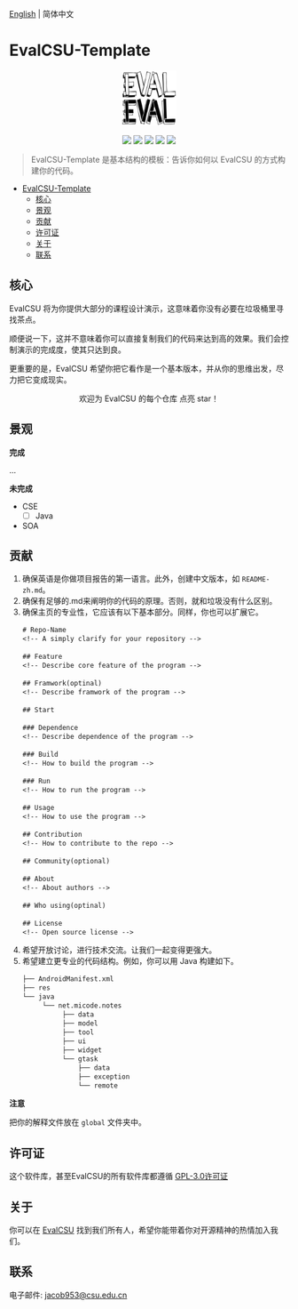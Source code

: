 [English](/README.md) | 简体中文

# EvalCSU-Template

<p align="center"><img alt="LOGO" src="img/logo.jpg" width="100px" height="100px" /></p>

<p align="center">
  <img src="https://img.shields.io/github/license/evalcsu/evalcsu" />
  <img src="https://img.shields.io/github/repo-size/evalcsu/evalcsu" />
  <img src="https://img.shields.io/github/issues-raw/evalcsu/evalcsu" />
  <img src="https://img.shields.io/github/issues-pr-closed/evalcsu/evalcsu" />
  <img src="https://img.shields.io/github/milestones/progress-percent/evalcsu/evalcsu/1" />
</p>


> EvalCSU-Template 是基本结构的模板：告诉你如何以 EvalCSU 的方式构建你的代码。

- [EvalCSU-Template](#evalcsu-template)
  - [核心](#核心)
  - [景观](#景观)
  - [贡献](#贡献)
  - [许可证](#许可证)
  - [关于](#关于)
  - [联系](#联系)

## 核心

EvalCSU 将为你提供大部分的课程设计演示，这意味着你没有必要在垃圾桶里寻找茶点。

顺便说一下，这并不意味着你可以直接复制我们的代码来达到高的效果。我们会控制演示的完成度，使其只达到良。

更重要的是，EvalCSU 希望你把它看作是一个基本版本，并从你的思维出发，尽力把它变成现实。

<p align="center">欢迎为 EvalCSU 的每个仓库 点亮 star！</p>

## 景观

**完成**

...

**未完成**

- CSE
  - [ ] Java
- SOA

## 贡献

1. 确保英语是你做项目报告的第一语言。此外，创建中文版本，如 `README-zh.md`。
2. 确保有足够的.md来阐明你的代码的原理。否则，就和垃圾没有什么区别。
3. 确保主页的专业性，它应该有以下基本部分。同样，你也可以扩展它。
    ```
    # Repo-Name
    <!-- A simply clarify for your repository -->

    ## Feature
    <!-- Describe core feature of the program -->

    ## Framwork(optinal)
    <!-- Describe framwork of the program -->

    ## Start

    ### Dependence
    <!-- Describe dependence of the program -->

    ### Build
    <!-- How to build the program -->

    ### Run
    <!-- How to run the program -->

    ## Usage
    <!-- How to use the program -->

    ## Contribution
    <!-- How to contribute to the repo -->

    ## Community(optional)

    ## About
    <!-- About authors -->

    ## Who using(optinal)

    ## License
    <!-- Open source license -->
    ```
4. 希望开放讨论，进行技术交流。让我们一起变得更强大。
5. 希望建立更专业的代码结构。例如，你可以用 Java 构建如下。
    ```
    ├── AndroidManifest.xml
    ├── res
    └── java
         └── net.micode.notes
              ├── data
              ├── model
              ├── tool
              ├── ui
              ├── widget
              └── gtask
                  ├── data
                  ├── exception
                  └── remote
    ```

**注意**

把你的解释文件放在 `global` 文件夹中。

## 许可证

这个软件库，甚至EvalCSU的所有软件库都遵循 [GPL-3.0许可证](LICENSE)

## 关于

你可以在 [EvalCSU](https://github.com/Jacob953/evalcsu) 找到我们所有人，希望你能带着你对开源精神的热情加入我们。

## 联系

电子邮件: jacob953@csu.edu.cn